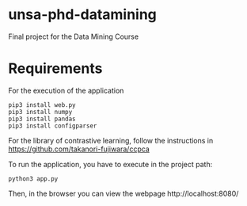 # unsa-phd-datamining
Final project for the Data Mining Course

# Requirements
For the execution of the application
```
pip3 install web.py
pip3 install numpy
pip3 install pandas
pip3 install configparser
```

For the library of contrastive learning, follow the instructions in https://github.com/takanori-fujiwara/ccpca

To run the application, you have to execute in the project path:
```
python3 app.py
```

Then, in the browser you can view the webpage http://localhost:8080/
